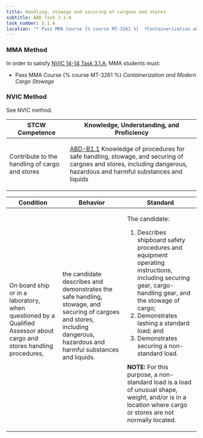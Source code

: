 ```yaml
---
title: Handling, stowage and securing of cargoes and stores
subtitle: ABD Task 3.1.A 
task_number: 3.1.A
location: "* Pass MMA Course {% course MT-3261 %}  *Containerization and Modern Cargo Stowage*" 
---
```



### MMA Method

In order to satisfy  [NVIC 14-14  Task  3.1.A]({{site.baseurl}}/assets/images/nvic-14-14.pdf), MMA students must:

* Pass MMA Course {% course MT-3261 %}  *Containerization and Modern Cargo Stowage*


### NVIC Method

<a onclick="togglevisibility('nvic_methods')" >See NVIC method.</a>

<div id='nvic_methods' class='hide'>

<table>
<thead>
<tr>
<th class='forty'> STCW Competence </th>
<th class='sixty'> Knowledge, Understanding, and Proficiency </th>
</tr>
</thead>




<tbody>
<tr><td markdown='1'>

Contribute to the handling of cargo and stores

</td><td markdown='1'>

[ABD-B1.1]({{site.baseurl}}/tables/25.html#ABD-B1.1) Knowledge of procedures for safe handling, stowage, and securing of cargoes and stores, including dangerous, hazardous and harmful substances and liquids

</td></tr>


</tbody>
</table>


<table>
<thead>
<tr><th class='twenty'>  Condition </th><th class='twenty'> Behavior </th><th  class='sixty'>Standard </th></tr>
</thead>
<tbody >



<tr><td markdown='1'>

On board ship or in a laboratory, when questioned by a Qualified Assessor about cargo and stores handling procedures,

</td><td markdown='1'>

the candidate describes and demonstrates the safe handling, stowage, and securing of cargoes and stores, including dangerous, hazardous and harmful substances and liquids.

<br>

<div class="tooltip">
<span class="tooltiptext">
</span>
</div>


</td><td markdown='1'>

The candidate:

1. Describes shipboard safety procedures and equipment operating instructions, including securing gear, cargo-handling gear, and the stowage of cargo;
2. Demonstrates lashing a standard load; and
3. Demonstrates securing a non-standard load.
 
**NOTE:** For this purpose, a non-standard load is a load of unusual shape, weight, and/or is in a location where cargo or stores are not normally located. 

</td></tr>
</tbody>
</table>
</div>
